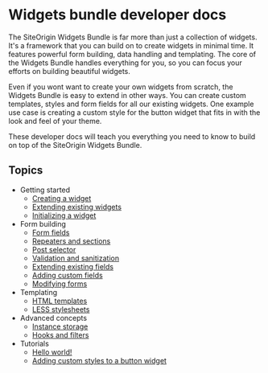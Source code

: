 # Widgets bundle developer docs

The SiteOrigin Widgets Bundle is far more than just a collection of widgets. It's a framework that you can build on to create widgets in minimal time. It features powerful form building, data handling and templating. The core of the Widgets Bundle handles everything for you, so you can focus your efforts on building beautiful widgets.

Even if you wont want to create your own widgets from scratch, the Widgets Bundle is easy to extend in other ways. You can create custom templates, styles and form fields for all our existing widgets. One example use case is creating a custom style for the button widget that fits in with the look and feel of your theme.

These developer docs will teach you everything you need to know to build on top of the SiteOrigin Widgets Bundle.

## Topics

- Getting started
    - [Creating a widget](widgets-bundle/getting-started/creating-a-widget.md)
    - [Extending existing widgets](widgets-bundle/getting-started/extending-existing-widgets.md)
    - [Initializing a widget](widgets-bundle/getting-started/initializing-a-widget.md)
- Form building
    - [Form fields](widgets-bundle/form-building/form-fields.md)
    - [Repeaters and sections](widgets-bundle/form-building/repeaters-and-sections.md)
    - [Post selector](widgets-bundle/form-building/post-selector.md)
    - [Validation and sanitization](widgets-bundle/form-building/validation-and-sanitization.md)
    - [Extending existing fields](widgets-bundle/form-building/extending-existing-fields.md)
    - [Adding custom fields](widgets-bundle/form-building/adding-custom-fields.md)
    - [Modifying forms](widgets-bundle/form-building/modifying-forms.md)
- Templating
    - [HTML templates](widgets-bundle/templating/html-templates.md)
    - [LESS stylesheets](widgets-bundle/templating/less-stylesheets.md)
- Advanced concepts
    - [Instance storage](widgets-bundle/advanced-concepts/instance-storage.md)
    - [Hooks and filters](widgets-bundle/advanced-concepts/hooks-and-filters.md)
- Tutorials
    - [Hello world!](widgets-bundle/tutorials/hello-world.md)
    - [Adding custom styles to a button widget](widgets-bundle/tutorials/adding-custom-styles-to-a-button-widget.md)